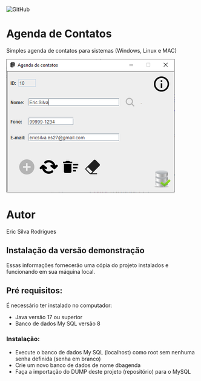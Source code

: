 ![GitHub](https://img.shields.io/github/license/ericsilvarodrigues/agenda)
# Agenda de Contatos
Simples agenda de contatos para sistemas (Windows, Linux e MAC)

![Print da Tela](https://github.com/ericsilvarodrigues/agenda/blob/main/Img/print.PNG)
# Autor
Eric Silva Rodrigues

## Instalação da versão demonstração 
Essas informações fornecerão uma cópia do projeto instalados e funcionando em sua máquina local.

## Pré requisitos:
É necessário ter instalado no computador:
* Java versão 17 ou superior
* Banco de dados My SQL versão 8 
### Instalação:
* Execute o banco de dados My SQL (localhost) como root sem nenhuma senha definida (senha em branco)
* Crie um novo banco de dados de nome dbagenda
* Faça a importação do DUMP deste projeto (repositório) para o MySQL
